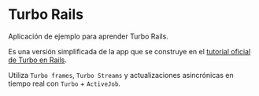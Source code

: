 # Turbo Rails

Aplicación de ejemplo para aprender Turbo Rails.

Es una versión simplificada de la app que se construye en el <a href="https://www.hotrails.dev/turbo-rails" target="_blank">tutorial oficial de Turbo en Rails</a>.

Utiliza `Turbo frames`, `Turbo Streams` y actualizaciones asincrónicas en tiempo real con `Turbo` + `ActiveJob`.
